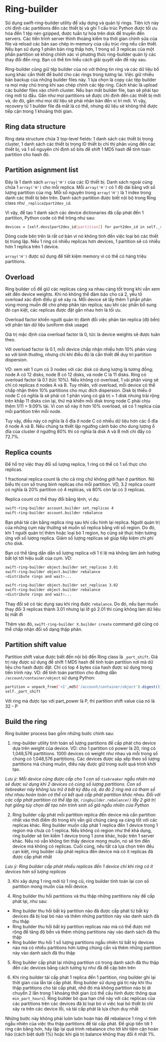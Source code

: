 # Ring-builder

Sử dụng swift-ring-builder utility để xây dựng và quản lý rings. Tiện ích này chỉ định các partitions đến các thiết bị và ghi 1 cấu trúc Python được tối ưu hóa đến 1 tệp nén gzipped, được tuần tự hóa trên disk để truyền đến servers. Các tiến trình server thỉnh thoảng kiểm tra thời gian chỉnh sửa của file và reload các bản sao chép in-memory của cấu trúc ring nếu cần thiết. Nếu bạn sử dụng 1 phiên bản ring thấp hơn, 1 trong số 3 replicas của một phần partition sẽ không chính xác vì phương thức ring-builder quản lý các thay đổi đến ring. Bạn có thể tìm hiểu cách giải quyết vấn đề này sau.

Ring-builder cũng giữ tệp builder của nó với thông tin ring và các dữ liệu bổ sung khác cần thiết để build cho các rings trong tương lai. Việc giữ nhiều bản backup của những builder files này. 1 lựa chọn là copy các tệp builder ra mọi máy chủ trong khi sao chép chính các tệp ring. Cách khác là upload các builder files vào chính cluster. Nếu bạn mất builder file, bạn sẽ phải tạo ring mới từ đầu. Gần như mọi partitions sẽ được chỉ định đến các thiết bị mới và, do đó, gần như mọi dữ liệu sẽ phải nhân bản đến vị trí mới. Vì vậy, recovery từ 1 builder file đã mất là có thể, nhưng dữ liệu sẽ không thể được tiếp cận trong 1 khoảng thời gian.

## Ring data structure

Ring data structure chứa 3 top-level fields: 1 danh sách các thiết bị trong cluster, 1 danh sách các thiết bị trong ID thiết bị chỉ thị phân vùng đến các thiết bị, và 1 số nguyên chỉ định số bits để shift 1 MD5 hash để tính toán partition cho hash đó.

## Partition asignment list

Đây là 1 danh sách ```array('H')``` của các ID thiết bị. Danh sách ngoài cùng chứa 1 ```array('H')``` cho mỗi replica. Mỗi ```array('H')``` có 1 độ dài bằng với số lượng partition của rng. Mỗi số nguyên trong ```array('H')``` là 1 index trong danh các thiết bị bên trên. Danh sách partition được biết nội bộ trong Ring class như ```_replica2part2dev_id```.

Vì vậy, để tạo 1 danh sách các device dictionaries đã cấp phát đến 1 partition, Python code có thể trông như sau:

```sh
devices = [self.devs[part2dev_id[partition]] for part2dev_id in self._replica2part2dev_id]
```

Dòng code bên trên là rất cơ bản vì nó không tính đến việc loại bỏ các thiết bị trùng lặp. Nếu 1 ring có nhiều replicas hơn devices, 1 partition sẽ có nhiều hơn 1 replica trên 1 device.

```array('H')``` được sử dụng để tiết kiệm memory vì có thể có hàng triệu partitions.

## Overload

Ring builder cố để giữ các replicas càng xa nhau càng tốt trong khi vẫn xem xét đến device weights. Khi nó không thể đảm bảo cho cả 2, yếu tố overload xác định điều gì sẽ xảy ra. Mỗi device sẽ lấy thêm 1 phần phân vùng mong muốn để cho phép phân tán replica; sau khi các phần bổ sung đó cạn kiệt, các replicas được đặt gần nhau hơn là tối ưu.

Overload factor khiến người quản trị đánh đổi việc phân tán replica (độ bền) với phân tán dữ liệu (uniform disk usage)

Giá trị mặc định của overload factor là 0, tức là device weights sẽ được tuân theo.

Với overload factor là 0.1, mỗi device chấp nhận nhiều hơn 10% phân vùng so với bình thường, nhưng chỉ khi điều đó là cần thiết để duy trì partition dispersion.

VD: xem xét 1 cụm có 3 nodes với các disk có dung lượng là tương đồng; node A có 12 disks, node B có 12 disks, và node C là 11 disks. Ring có overload factor là 0.1 (tức 10%). Nếu không có overload, 1 vài phân vùng sẽ chỉ có replicas ở nodes A và B. Tuy nhiên, với overload, mỗi device có thể chấp nhận thêm 10% partitions cho mục đích dispersion. Disk bị thiếu ở node C có nghĩa là sẽ phải có 1 phân vùng có giá trị = 1 disk nhưng trải rộng trên khắp 11 disks còn lại, thứ mà khiến mỗi disk trong node C phải chịu thêm 1/11 = 9.09% tải. Vì con số này ít hơn 10% overload, sẽ có 1 replica của mỗi partition trên mỗi node.

Tuy vậy, điều này có nghĩa là ổ đĩa ở node C có nhiều dữ liệu hơn các ổ đĩa ở node A và B. Nếu chúng ta thiết lập ngưỡng cảnh báo cho dung lượng ổ đĩa của cluster ở ngưỡng 80% thì có nghĩa là disk A và B mới chỉ đầy có 72.7%.

## Replica counts

Để hỗ trợ việc thay đổi số lượng replica, 1 ring có thể có 1 số thực cho replicas.

1 fractional replica count là cho cả ring chứ không giới hạn ở partition. Nó biểu thị con số trung bình replicas cho mỗi partition. VD, 3.2 replica count có nghĩa là 20% partition có 4 replicas, và 80% còn lại có 3 replicas.

Replica count có thể thay đổi bằng lệnh, ví dụ:

```sh
swift-ring-builder account.builder set_replicas 4
swift-ring-builder account.builder rebalance
```

Bạn phải tái cân bằng replica ring sau khi cấu hình lại replica. Người quản trị của những cụm này thường sẽ muốn số replica bằng với số region. Do đó, khi 1 người quản trị thêm hoặc loại bỏ 1 region, họ cũng sẽ thực hiện tương ứng với số lượng replica. Giảm số lượng replicas sẽ giúp tiếp kiệm chi phí cho disk.

Bạn có thể tăng dần dần số lượng replica với 1 tỉ lệ mà không làm ảnh hưởng bất lợi tới hiệu suất của cụm. VD:

```sh
swift-ring-builder object.builder set_replicas 3.01
swift-ring-builder object.builder rebalance
<distribute rings and wait>...

swift-ring-builder object.builder set_replicas 3.02
swift-ring-builder object.builder rebalance
<distribute rings and wait>...
```

Thay đổi sẽ có tác dụng sau khi ring được ```rebalance```. Do đó, nếu bạn muốn thay đổi 3 replicas thành 3.01 nhưng lại lỡ gõ 2.01 thì cũng không làm dữ liệu bị mất đi

Thêm vào đó, ```swift-ring-builder X.builder create``` command giờ cũng có thể chấp nhận đối số dạng thập phân.

## Partition shift value

Partition shift value được biết đến nội bộ đến Ring class là ```_part_shift```. Giá trị này được sử dụng để shift 1 MD5 hash để tính toán partition nơi mà dữ liệu cho hash được đặt. Chỉ có top 4 bytes của hash được sử dụng trong tiến trình này. VD: để tính toán partition cho đường dẫn ```/account/container/object``` sử dụng Python:

```sh
partition = unpack_from('>I',md5('/account/container/object').digest())[0] >>
self._part_shift
```

Với ring mà được tạo với part_power là P, thì partition shift value của nó là 32 - P

## Build the ring

Ring builder process bao gồm những bước chính sau:

1. ring-builder utility tính toán số lượng partitions để cấp phát cho device dựa trên weight của device. VD: cho 1 partition có power là 20, ring có 1,048,576 parttitions. 1000 devices có weight như nhau và mỗi trong số chúng có 1,048,576 parttitions. Các devices được sắp xếp theo số lượng partitions mà chúng muốn, điều này được giữ trong suốt quá trình khởi tạo.

*Lưu ý: Mỗi device cũng được cấp cho 1 con số ```tiebreaker``` ngẫu nhiên mà sẽ được sử dụng khi 2 devices có cùng số lượng partitions. Con số tiebreaker này không lưu trữ ở bất kỳ đâu cả, do đó 2 ring mà có tham số như nhau hoàn toàn có thể có kết quả cấp phát partition khác nhau. Đối với các cấp phát partition có thể lặp lại, ```ringbuilder.rebalance()``` lấy 2 giá trị hạt giống tùy chọn để tạo nên trình sinh số giả ngẫu nhiên của Python*

2. Ring builder cấp phát mỗi partition replica đến device mà cần partition nhất vào thời điểm đó trong khi vẫn giữ chúng càng xa càng tốt với các replicas khác. Ring builder muốn cấp phát 1 replica đến 1 device trong 1 region mà chưa có 1 replica. Nếu không có region như thế khả dụng, ring builder sẽ tìm kiếm 1 device trong 1 zone khác, hoặc trên 1 server khác. Nếu nó vẫn không tìm thấy device mong muốn, nó sẽ tìm đến device mà không có replicas. Cuối cùng, nếu tất cả lựa chọn trên đều cạn kiệt, ring builder cấp phát replica đến device mà có ít replicas đã được cấp phát nhất

*Lưu ý: Ring builder cấp phát nhiều replicas đến 1 device chỉ khi ring có ít devices hơn số lượng replicas*

3. Khi xây dựng 1 ring mới từ 1 ring cũ, ring builder tính toán lại con số partition mong muốn của mỗi device.

4. Ring builder thu hồi partitions và thu thập những partitions này để cấp phát lại, như sau:

- Ring builder thu hồi bất kỳ partition nào đã được cấp phát từ bất kỳ devices đã bị loại bỏ nào và thêm những partition này vào danh sách đã thu thập
- Ring builder thu hồi bất kỳ partition replicas nào mà có thể được mở rộng để tăng độ bền và thêm những partitions này vào danh sách đã thu thập
- Ring builder thu hồi 1 số lượng partitions ngẫu nhiên từ bất kỳ devices nào mà có nhiều partitions hơn lượng chúng cần và thêm những partition này vào danh sách đã thu thập

5. Ring builder cấp phát lại những partition có trong danh sách đã thu thập đến các devices bằng cách tương tự như đã đề cập bên trên

6. Khi ring builder tái cấp phát 1 replica đến 1 partition, ring builder ghi lại thời gian của lần tái cấp phát. Ring builder sử dụng giá trị này khi thu thập partitions cho tái cấp phát, nhờ đó mà không partition nào bị di chuyển 2 lần trong 1 khoảng thời gian (có thể cấu hình được thông qua ```min_part_hours```). Ring builder bỏ qua hạn chế này với các replicas của các partitions trên các devices đã bị loại bỏ vì việc loại bỏ thiết bị chỉ xảy ra trên các device lỗi, và tái cấp phát là lựa chọn duy nhất

Những bước này không phải luôn luôn hoàn hảo để rebalance 1 ring vì tính ngẫu nhiên của việc thu thập partitions để tái cấp phát. Để giúp tiến tới 1 ring cân bằng hơn, hãy lặp lại quá trình rebalance cho tới khi tiệm cận hoàn hảo (cách biệt dưới 1%) hoặc khi giá trị balance không thay đổi ít nhất 1%.